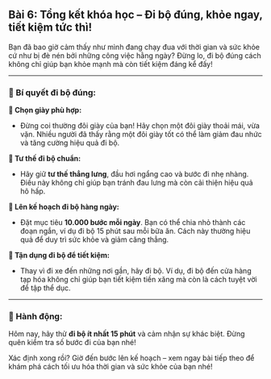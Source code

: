 ## Bài 6: Tổng kết khóa học – Đi bộ đúng, khỏe ngay, tiết kiệm tức thì!

Bạn đã bao giờ cảm thấy như mình đang chạy đua với thời gian và sức khỏe cứ như bị đè nén bởi những công việc hằng ngày? Đừng lo, đi bộ đúng cách không chỉ giúp bạn khỏe mạnh mà còn tiết kiệm đáng kể đấy!

---

### 📌 Bí quyết đi bộ đúng:

**🔹 Chọn giày phù hợp:**
- Đừng coi thường đôi giày của bạn! Hãy chọn một đôi giày thoải mái, vừa vặn. Nhiều người đã thấy rằng một đôi giày tốt có thể làm giảm đau nhức và tăng cường hiệu quả đi bộ.

**🔹 Tư thế đi bộ chuẩn:**
- Hãy giữ **tư thế thẳng lưng**, đầu hơi ngẩng cao và bước đi nhẹ nhàng. Điều này không chỉ giúp bạn tránh đau lưng mà còn cải thiện hiệu quả hô hấp.

**🔹 Lên kế hoạch đi bộ hàng ngày:**
- Đặt mục tiêu **10.000 bước mỗi ngày**. Bạn có thể chia nhỏ thành các đoạn ngắn, ví dụ đi bộ 15 phút sau mỗi bữa ăn. Cách này thường hiệu quả để duy trì sức khỏe và giảm căng thẳng.

**🔹 Tận dụng đi bộ để tiết kiệm:**
- Thay vì đi xe đến những nơi gần, hãy đi bộ. Ví dụ, đi bộ đến cửa hàng tạp hóa không chỉ giúp bạn tiết kiệm tiền xăng mà còn là cách tuyệt vời để tập thể dục.

---

### 🚀 Hành động:

Hôm nay, hãy thử **đi bộ ít nhất 15 phút** và cảm nhận sự khác biệt. Đừng quên kiểm tra số bước đi của bạn nhé!

Xác định xong rồi? Giờ đến bước lên kế hoạch – xem ngay bài tiếp theo để khám phá cách tối ưu hóa thời gian và sức khỏe của bạn nhé!